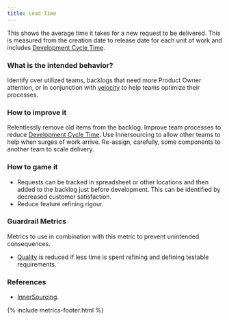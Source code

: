 ```yaml
---
title: Lead Time
---
```



This shows the average time it takes for a new request to be delivered. This is
measured from the creation date to release date for each unit of work and includes [Development Cycle Time](./development-cycle-time.html).

### What is the intended behavior?

Identify over utilized teams, backlogs that need more Product Owner attention,
or in conjunction with [velocity](./velocity.html) to help teams optimize their processes.

### How to improve it

Relentlessly remove old items from the backlog.
Improve team processes to reduce [Development Cycle Time](./development-cycle-time.html).
Use Innersourcing to allow other teams to help when surges of work arrive.
Re-assign, carefully, some components to another team to scale delivery.

### How to game it

- Requests can be tracked in spreadsheet or other locations and then added to
  the backlog just before development. This can be identified by decreased
  customer satisfaction.
- Reduce feature refining rigour.

### Guardrail Metrics

Metrics to use in combination with this metric to prevent unintended consequences.

- [Quality](./quality.html) is reduced if less time is spent refining and defining
  testable requirements.

### References

- [InnerSourcing](https://paypal.github.io/InnerSourceCommons/).

{% include metrics-footer.html %}
